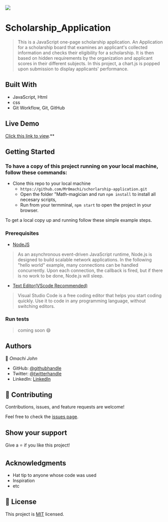 ![](https://img.shields.io/badge/Microverse-blueviolet)

# Scholarship_Application

> This is a JavaScript one-page scholarship application. An Application for a scholarship board that examines an applicant's collected information and checks their eligibility for a scholarship. It is then based on hidden requirements by the organization and applicant scores in their different subjects. In this project, a chart.js is popped upon submission to display applicants' performance.


## Built With

- JavaScript, Html
- css
- Git Workflow, Git, GitHub

## Live Demo

[Click this link to view](https://stellar-gelato-8786e2.netlify.app/).\*\*

## Getting Started

### To have a copy of this project running on your local machine, follow these commands:

- Clone this repo to your local machine
  - `https://github.com/MrOmachi/schorlarship-application.git`
  - Open the folder "Math-magician and run `npm install` to install all necesary scripts,
  - Run from your termminal, `npm start` to open the project in your browser.

To get a local copy up and running follow these simple example steps.

### Prerequisites

- [NodeJS](https://nodejs.org/en/docs/)

> As an asynchronous event-driven JavaScript runtime, Node.js is designed to build scalable network applications. In the following "hello world" example, many connections can be handled concurrently. Upon each connection, the callback is fired, but if there is no work to be done, Node.js will sleep.

- [Text Editor(VScode Recommended)](https://code.visualstudio.com/)

> Visual Studio Code is a free coding editor that helps you start coding quickly. Use it to code in any programming language, without switching editors.

### Run tests

> coming soon :smile:


## Authors

👤 _Omachi John_

- GitHub: [@githubhandle](https://github.com/MrOmachi)
- Twitter: [@twitterhandle](https://twitter.com/Mr_Omachi)
- LinkedIn: [LinkedIn](https://www.linkedin.com/mwlite/in/john-omachi-00446210b)

## 🤝 Contributing

Contributions, issues, and feature requests are welcome!

Feel free to check the [issues page](../../issues/).

## Show your support

Give a ⭐️ if you like this project!

## Acknowledgments

- Hat tip to anyone whose code was used
- Inspiration
- etc

## 📝 License

This project is [MIT](./MIT.md) licensed.
